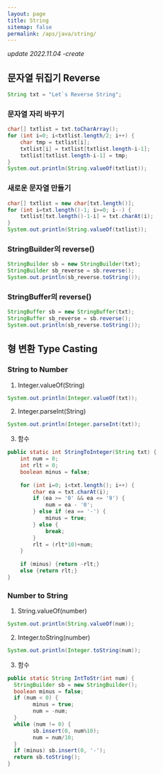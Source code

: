 ```yaml
---
layout: page
title: String
sitemap: false
permalink: /aps/java/string/
---
```


*update 2022.11.04 -create*

## 문자열 뒤집기 Reverse
```java
String txt = "Let`s Reverse String";
```

### 문자열 자리 바꾸기
```java
char[] txtlist = txt.toCharArray();
for (int i=0; i<txtlist.length/2; i++) {
	char tmp = txtlist[i];
	txtlist[i] = txtlist[txtlist.length-i-1];
	txtlist[txtlist.length-i-1] = tmp;
}
System.out.println(String.valueOf(txtlist));
```

### 새로운 문자열 만들기
```java
char[] txtlist = new char[txt.length()];
for (int i=txt.length()-1; i>=0; i--) {
	txtlist[txt.length()-1-i] = txt.charAt(i);
}
System.out.println(String.valueOf(txtlist));
```

### StringBuilder의 reverse()
```java
StringBuilder sb = new StringBuilder(txt);
StringBuilder sb_reverse = sb.reverse();
System.out.println(sb_reverse.toString());
```

### StringBuffer의 reverse()
```java
StringBuffer sb = new StringBuffer(txt);
StringBuffer sb_reverse = sb.reverse();
System.out.println(sb_reverse.toString());
```

## 형 변환 Type Casting
### String to Number
1. Integer.valueOf(String)
```java
System.out.println(Integer.valueOf(txt));
```

2. Integer.parseInt(String)
```java
System.out.println(Integer.parseInt(txt));
```

3. 함수
```java
public static int StringToInteger(String txt) {
	int num = 0;
	int rlt = 0;
	boolean minus = false;
	
	for (int i=0; i<txt.length(); i++) {
		char ea = txt.charAt(i);
		if (ea >= '0' && ea <= '9') {
			num = ea - '0';
		} else if (ea == '-') {
			minus = true;
		} else {
			break;
		}
		rlt = (rlt*10)+num;
	}
	
	if (minus) {return -rlt;}
	else {return rlt;}
}
```

### Number to String
1. String.valueOf(number)
```java
System.out.println(String.valueOf(num));
```

2. Integer.toString(number)
```java
System.out.println(Integer.toString(num));
```

3. 함수
```java
public static String IntToStr(int num) {
  StringBuilder sb = new StringBuilder();
  boolean minus = false;
  if (num < 0) {
		minus = true;
		num = -num;
  }
  while (num != 0) {
		sb.insert(0, num%10);
		num = num/10;
  }
  if (minus) sb.insert(0, '-');
  return sb.toString();
}
```